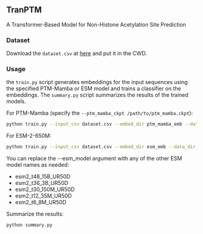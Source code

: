 ## TranPTM
A Transformer-Based Model for Non-Histone Acetylation Site Prediction


### Dataset
Download the `dataset.csv` at [here](https://drive.google.com/file/d/1BmxdbQkTzobPDujy3m-X27MEsc-hP9Zc/view?usp=drive_link) and put it in the CWD.


### Usage
the `train.py` script generates embeddings for the input sequences using the specified PTM-Mamba or ESM model and trains a classifier on the embeddings. The `summary.py` script summarizes the results of the trained models.

For PTM-Mamba (specify the `--ptm_mamba_ckpt /path/to/ptm_mamba.ckpt`):
```bash
python train.py --input_csv dataset.csv --embed_dir ptm_mamba_emb --data_dir processed3_ptm_mamba --result_dir ptm_mamba_results --device cuda:0 --ptm_mamba_ckpt /path/to/ptm_mamba.ckpt --embedding_type ptm_mamba
```
For ESM-2-650M:
```bash
python train.py --input_csv dataset.csv --embed_dir esm_emb --data_dir processed3_esm --result_dir esm_esm2_t33_650M_UR50D_results --device cuda:0 --esm_model esm2_t33_650M_UR50D --embedding_type esm
```
You can replace the --esm_model argument with any of the other ESM model names as needed:

- esm2_t48_15B_UR50D
- esm2_t36_3B_UR50D
- esm2_t30_150M_UR50D
- esm2_t12_35M_UR50D
- esm2_t6_8M_UR50D

Summarize the results:

```bash
python summary.py
```
